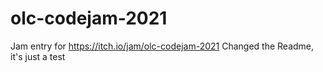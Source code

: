 # olc-codejam-2021
Jam entry for https://itch.io/jam/olc-codejam-2021
Changed the Readme, it's just a test

